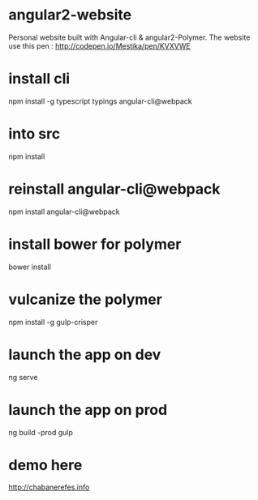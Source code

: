 # angular2-website
Personal website built with Angular-cli &amp; angular2-Polymer. The website use this pen : http://codepen.io/Mestika/pen/KVXVWE

# install cli
npm install -g typescript typings angular-cli@webpack 

# into src 
npm install 

# reinstall angular-cli@webpack
npm install angular-cli@webpack

# install bower for polymer
bower install

# vulcanize the polymer
npm install -g gulp-crisper

# launch the app on dev
ng serve

# launch the app on prod
ng build -prod
gulp

# demo here
http://chabanerefes.info



